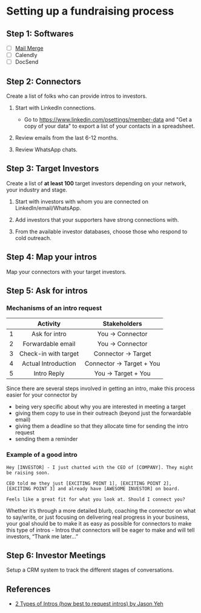 # Setting up a fundraising process

## Step 1: Softwares

- [ ] [Mail Merge](https://YAMM.com)
- [ ] Calendly
- [ ] DocSend

## Step 2: Connectors

Create a list of folks who can provide intros to investors. 

1. Start with LinkedIn connections. 
   - Go to https://www.linkedin.com/psettings/member-data and "Get a copy of your data" to export a list of your contacts in a spreadsheet.

2. Review emails from the last 6-12 months.

3. Review WhatsApp chats.

## Step 3: Target Investors 

Create a list of **at least 100** target investors depending on your network, your industry and stage. 

1. Start with investors with whom you are connected on LinkedIn/email/WhatsApp.

2. Add investors that your supporters have strong connections with.

3. From the available investor databases, choose those who respond to cold outreach.

## Step 4: Map your intros

Map your connectors with your target investors. 

## Step 5: Ask for intros

### Mechanisms of an intro request

|      | Activity               | Stakeholders                   |
| ---  | :---:                  | :---:                          |
|1     | Ask for intro          | You &rarr; Connector           |
|2     | Forwardable email      | You &rarr; Connector           |
|3     | Check-in with target   | Connector &rarr; Target        |
|4     | Actual Introduction    | Connector &rarr; Target + You  |
|5     | Intro Reply            | You &rarr; Target + You        |

Since there are several steps involved in getting an intro, make this process easier for your connector by 
- being very specific about why you are interested in meeting a target
- giving them copy to use in their outreach (beyond just the forwardable email)
- giving them a deadline so that they allocate time for sending the intro request
- sending them a reminder

### Example of a good intro

```
Hey [INVESTOR] - I just chatted with the CEO of [COMPANY]. They might be raising soon. 

CEO told me they just [EXCITING POINT 1], [EXCITING POINT 2], [EXCITING POINT 3] and already have [AWESOME INVESTOR] on board.

Feels like a great fit for what you look at. Should I connect you?
```

Whether it’s through a more detailed blurb, coaching the connector on what to say/write, or just focusing on delivering real progress in your business, your goal should be to make it as easy as possible for connectors to make this type of intros - Intros that connectors will be eager to make and will tell investors, “Thank me later…”

## Step 6: Investor Meetings

Setup a CRM system to track the different stages of conversations.

## References

- [2 Types of Intros (how best to request intros) by Jason Yeh](https://www.adamantventures.com/blog-post/2-types-of-intros)